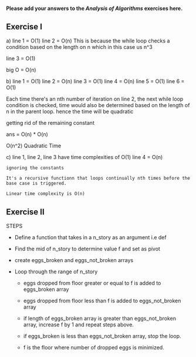#### Please add your answers to the ***Analysis of  Algorithms*** exercises here.

## Exercise I

a) line 1 = O(1)
   line 2 = O(n) This is because the while loop checks a condition based on the length on n which in this case us n^3

   line 3 = O(1) 

   big O = O(n)


b) line 1 = O(1)
   line 2 = O(n)
   line 3 = O(1)
   line 4 = O(n)
   line 5 = O(1)
   line 6 = O(1)

   Each time there's an nth number of iteration on line 2, the next while loop condition is checked, time would also be determined based on the length of n in the parent loop. hence the time will be quadratic

   getting rid of the remaining constant 

   ans = O(n) * O(n) 

   O(n^2) Quadratic Time



c)  line 1, line 2, line 3 have time complexities of O(1)
    line 4 = O(n)

    ignoring the constants 

    It's a recursive functionn that loops continually nth times before the base case is triggered.

    Linear time complexity is O(n)

## Exercise II


STEPS

- Define a function that takes in a n_story as an argument i.e def 

- Find the mid of n_story to determine value f and set as pivot 
- create eggs_broken and eggs_not_broken arrays 

- Loop through the range of n_story 
    - eggs dropped from floor greater or equal to f is added to eggs_broken array
    - eggs dropped from floor less than f is added to eggs_not_broken array

    - if length of eggs_broken array is greater than eggs_not_broken array, increase f by 1 and repeat steps above.

    - if eggs_broken is less than eggs_not_broken array, stop the loop.

    - f is the floor where number of dropped eggs is minimized.